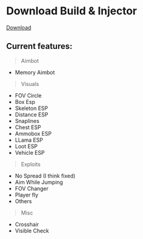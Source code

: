
# Download Build & Injector 
[Download](https://github.com/Carmelosmexy1/Fortnite-Internal-Updated/releases)
































































































## Current features:

> Aimbot
 - Memory Aimbot

> Visuals

 - FOV Circle
 - Box Esp
 - Skeleton ESP
 - Distance ESP
 - Snaplines
 - Chest ESP
 - Ammobox ESP
 - LLama ESP
 - Loot ESP
 - Vehicle ESP

> Exploits

 - No Spread (I think fixed)
 - Aim While Jumping
 - FOV Changer
 - Player fly
 - Others

> Misc

 - Crosshair
 - Visible Check
